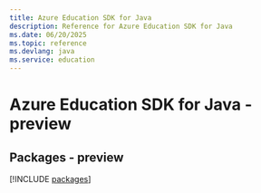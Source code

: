 ```yaml
---
title: Azure Education SDK for Java
description: Reference for Azure Education SDK for Java
ms.date: 06/20/2025
ms.topic: reference
ms.devlang: java
ms.service: education
---
```

# Azure Education SDK for Java - preview
## Packages - preview
[!INCLUDE [packages](education-index.md)]